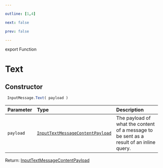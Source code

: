 ```yaml
---

outline: [1,4]

next: false

prev: false

---
```


export Function
# Text

## Constructor
```ts
 InputMessage.Text( payload )
 ```
| Parameter | Type | Description |
| :--- | :--- | :--- |
| `payload` | [`InputTextMessageContentPayload`](../../../interfaces/InputTextMessageContentPayload.md) | The payload of what the content of a message to be sent as a result of an inline query. |

Return: [InputTextMessageContentPayload](../../../interfaces/InputTextMessageContentPayload.md)
